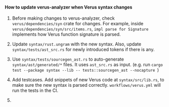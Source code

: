 #### How to update verus-analyzer when Verus syntax changes

1. Before making changes to verus-analyzer, check `verus/dependencies/syn` crate for changes. For example, inside `verus/dependencies/syn/src/items.rs`, `impl parse for Signature` implements how Verus function signature is parsed.

2. Update `syntax/rust.ungram` with the new syntax. Also, update `syntax/tests/ast_src.rs` for newly introduced tokens if there is any. 

3. Use `syntax/tests/sourcegen_ast.rs` to auto-generate `syntax/ast/generated/*` files. It uses `ast_src.rs` as input. (e.g. run `cargo test --package syntax --lib -- tests::sourcegen_ast --nocapture `)

4. Add testcases. Add snippets of new Verus code at `syntax/src/lib.rs`, to make sure the new syntax is parsed correctly. `workflows/verus.yml` will run the tests in the CI.

5.  
